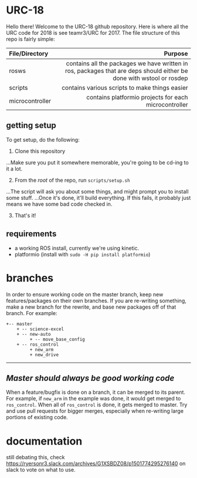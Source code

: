 # URC-18

Hello there! Welcome to the URC-18 github repository. Here is where all the URC code for 2018 is see teamr3/URC for 2017.
The file structure of this repo is fairly simple:

| File/Directory | Purpose |
| :------------- | ------: |
| rosws | contains all the packages we have written in ros, packages that are deps should either be done with wstool or rosdep |
| scripts | contains various scripts to make things easier |
| microcontroller | contains platformio projects for each microcontroller |

## getting setup

To get setup, do the following:

1. Clone this repository

...Make sure you put it somewhere memorable, you're going to be cd-ing to it a lot.

2. From the *root* of the repo, run `scripts/setup.sh`

...The script will ask you about some things, and might prompt you to install some stuff.
...Once it's done, it'll build everything. If this fails, it probably just means we have some bad code checked in.

3. That's it!

## requirements

- a working ROS install, currently we're using kinetic.
- platformio (install with `sudo -H pip install platformio`)

# branches

In order to ensure working code on the master branch, keep new features/packages on their own branches. If you are re-writing something, make a new branch for the rewrite, and
base new packages off of that branch. For example:

```
+-- master
    + -- science-excel
    + -- new-auto
         + -- move_base_config
    + -- ros_control
         + new_arm
         + new_drive
```

---
*Master should always be good working code*
---

When a feature/bugfix is done on a branch, it can be merged to its parent. For example, if `new_arm` in the example was done, it would get merged to `ros_control`. When all of `ros_control` is done, it
gets merged to master. Try and use pull requests for bigger merges, especially when re-writing large portions of existing code.

# documentation

still debating this, check https://ryersonr3.slack.com/archives/G1XSBDZ08/p1501774295276140 on slack to vote on what to use.
